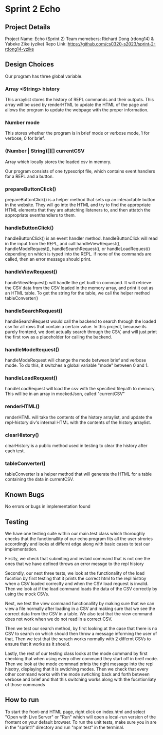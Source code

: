 # Sprint 2 Echo

## Project Details 
Project Name: Echo (Sprint 2)
Team memebers: Richard Dong (rdong14) & Yabeke Zike (yzike)
Repo Link:  https://github.com/cs0320-s2023/sprint-2-rdong14-yzike

## Design Choices

Our program has three global variable.

### Array \<String> history
This arraylist stores the history of REPL commands and their outputs. This array will be used by renderHTML to update the HTML of the page and allows the program to update the webpage with the proper information. 

### Number mode
This stores whether the program is in brief mode or verbose mode, 1 for verbose, 0 for brief.

### (Number | String)[][] currentCSV
Array which locally stores the loaded csv in memory. 

Our program consists of one typescript file, which contains event handlers for a REPL and a button. 

### prepareButtonClick()
prepareButtonClick() is a helper method that sets up an interactable button in the website. They will go into the HTML and try to find the appropriate HTML elements that they are attatching listeners to, and then attatch the appropriate eventhandlers to them.

### handleButtonClick() 
handleButtonClick() is an event handler method. handleButtonClick will read in the input from the REPL, and call handleViewRequest(), handleModeRequest(), handleSearchRequest(), or handleLoadRequest() depending on which is typed into the REPL. If none of the commands are called, then an error message should print. 

### handleViewRequest()
handleViewRequest() will handle the get built-in command. It will retrieve the CSV data from the CSV loaded in the memory array, and print it out as an HTML table. To get the string for the table, we call the helper method tableConverter()

### handleSearchRequest() 
handleSearchRequest would call the backend to search through the loaded csv for all rows that contain a certain value. In this project, because its purely frontend, we dont actually search through the CSV, and will just print the first row as a placeholder for calling the backend.

### handleModeRequest()
handleModeRequest will change the mode between brief and verbose mode. To do this, it switches a global variable "mode" between 0 and 1.

### handleLoadRequest()
handleLoadRequest will load the csv with the specified filepath to memory. This will be in an array in mockedJson, called "currentCSV"

### renderHTML()
renderHTML will take the contents of the history arraylist, and update the repl-history div's internal HTML with the contents of the history arraylist. 

### clearHistory()
clearHistory is a public method used in testing to clear the history after each test. 

### tableConverter()
tableConverter is a helper method that will generate the HTML for a table containing the data in currentCSV. 

## Known Bugs

No errors or bugs in implementation found

## Testing

We have one testing suite within our main.test class which thoroughly checks that the functionallity of our echo program fits all the user strories accordingly and looks at differnt edge along with basic cases to test our implementation.

Firslty, we check that submiting and invlaid command that is not one the ones that we have defined throws an error messge to the repl history

Secondly, our next three tests, we look at the functionality of the load fucntion by first testing that it prints the correct html to the repl histroy when a CSV loaded correclty and when the CSV load request is invalid. Then we look at if the load command loads the data of the CSV correctly by using the mock CSVs.

Next, we test the view command functionallity by making sure that we can view a file normally after loading in a CSV and making sure that we see the correct data from the CSV in a table. We also test that the view command does not work when we do not read in a correct CSV.

Then we test our search method, by first looking at the case that there is no CSV to search on which should then throw a message informing the user of that. Then we test that the serach works normally with 2 differnt CSVs to ensure that it works as it should.

Lastly, the rest of our testing class looks at the mode command by first checking that when using every other command they start off in breif mode. Then we look at the mode commnad prints the right message into the repl hisotry, displaying that it is swtiching modes. Then we check that every other command works with the mode swtiching back and forth between verbose and brief and that this switching works along with the fucntionliaty of those commands

## How to run

To start the front-end HTML page, right click on index.html and select "Open with Live Server" or "Run" which will open a local-run version of the frontent on your default browser. To run the unit tests, make sure you in are in the "sprint1" directory and run "npm test" in the terminal. 